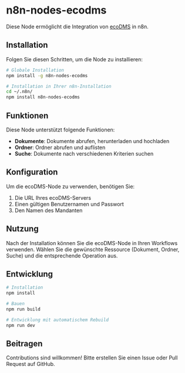 # n8n-nodes-ecodms

Diese Node ermöglicht die Integration von [ecoDMS](https://www.ecodms.de/) in n8n.

## Installation

Folgen Sie diesen Schritten, um die Node zu installieren:

```bash
# Globale Installation
npm install -g n8n-nodes-ecodms

# Installation in Ihrer n8n-Installation
cd ~/.n8n/
npm install n8n-nodes-ecodms
```

## Funktionen

Diese Node unterstützt folgende Funktionen:

- **Dokumente**: Dokumente abrufen, herunterladen und hochladen
- **Ordner**: Ordner abrufen und auflisten
- **Suche**: Dokumente nach verschiedenen Kriterien suchen

## Konfiguration

Um die ecoDMS-Node zu verwenden, benötigen Sie:

1. Die URL Ihres ecoDMS-Servers
2. Einen gültigen Benutzernamen und Passwort
3. Den Namen des Mandanten

## Nutzung

Nach der Installation können Sie die ecoDMS-Node in Ihren Workflows verwenden. Wählen Sie die gewünschte Ressource (Dokument, Ordner, Suche) und die entsprechende Operation aus.

## Entwicklung

```bash
# Installation
npm install

# Bauen
npm run build

# Entwicklung mit automatischem Rebuild
npm run dev
```

## Beitragen

Contributions sind willkommen! Bitte erstellen Sie einen Issue oder Pull Request auf GitHub. 